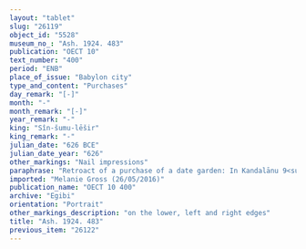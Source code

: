 ```yaml
---
layout: "tablet"
slug: "26119"
object_id: "5528"
museum_no_: "Ash. 1924. 483"
publication: "OECT 10"
text_number: "400"
period: "ENB"
place_of_issue: "Babylon city"
type_and_content: "Purchases"
day_remark: "[-]"
month: "-"
month_remark: "[-]"
year_remark: "-"
king: "Sîn-šumu-lēšir"
king_remark: "-"
julian_date: "626 BCE"
julian_date_year: "626"
other_markings: "Nail impressions"
paraphrase: "Retroact of a purchase of a date garden: In Kandalānu 9<sup>th</sup> year <strong>A</strong> purchases a date garden for &frac12; mina and 3 shekels of silver from <strong>B</strong> who, on his part, has previously purchased the garden from <strong><sup>f</sup>C<sub>2</sub></strong> and her two sons <strong>C<sub>3</sub></strong> and <strong>C<sub>4</sub></strong> in &Scaron;ama&scaron;-&scaron;umu-ukīn 20<sup>th</sup> year. It is the inheritance share (<em>zittu</em>) of <strong>C<sub>1</sub></strong>, deceased husband of <strong><sup>f</sup>C2</strong>, and <strong>C<sub>2</sub></strong>, brother of <strong>C<sub>1</sub></strong>. The garden is located in the meadowland (<em>ugāru</em>) of Dūru-&scaron;a-&Scaron;ulāya, in the district (<em>pīhatu</em>) Al-Kaldu, at the Balāssu Canal (<em>Nāru-&scaron;a-Balāssu</em>). It borders on land which <strong>A</strong> received from <strong>D</strong>. 8 witnesses and the scribe.<br /> &nbsp;<br /> <strong>A</strong> = &Scaron;āpik-zēri/Bammāya//Egibi; <strong>B</strong> = Bēl-iqī&scaron;a/&Scaron;umu-iddin//Rab-ban&ecirc;; <strong>C<sub>1</sub></strong> = Rā&scaron;i-ili/Bēl-zēri//Egibi; <strong><sup>f</sup>C<sub>2</sub></strong> = <sup>f</sup>&Scaron;usitu, wife of <strong>C<sub>1</sub></strong>; <strong>C<sub>3</sub></strong> = Arad-Bēl, son of <strong>C<sub>1</sub></strong>; <strong>C<sub>4</sub></strong> = Nab&ucirc;-zēru-ibni, son of <strong>C<sub>1</sub></strong>; <strong>C<sub>5</sub></strong> = Bābu-iddin/Bēl-zēri//Egibi, brother of <strong>C<sub>1</sub></strong>; <strong>D</strong> = Nab&ucirc;-zēru-u&scaron;ab&scaron;i/Bābu-iddin; Scribe = Nergal-[&hellip;]/Ahu-&scaron;ub&scaron;i//Eppē&scaron;-ilī<br /> &nbsp;<br /> &nbsp;"
imported: "Melanie Gross (26/05/2016)"
publication_name: "OECT 10 400"
archive: "Egibi"
orientation: "Portrait"
other_markings_description: "on the lower, left and right edges"
title: "Ash. 1924. 483"
previous_item: "26122"
---
```


